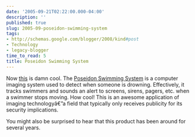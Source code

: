 ```yaml
---
date: '2005-09-21T02:22:00.000-04:00'
description: ''
published: true
slug: 2005-09-poseidon-swimming-system
tags:
- http://schemas.google.com/blogger/2008/kind#post
- Technology
- legacy-blogger
time_to_read: 5
title: Poseidon Swimming System
---
```


Now <a href="http://science.slashdot.org/article.pl?sid=05/08/31/1628210&amp;tid=126&amp;tid=14" title="Automated Pool System Saves Swimmer">this</a> is damn cool. The <a href="http://www.poseidon-tech.com/us/components.html" title="Pool safety with Poseidon">Poseidon Swimming System</a> is a computer imaging system used to detect when someone is drowning. Effectively, it tracks swimmers and sounds an alert to screens, sirens, pagers, etc. when a swimmer stops moving. How cool! This is an awesome application of imaging technologyâ€”a field that typically only receives publicity for its security implications.

You might also be surprised to hear that this product has been around for several years.